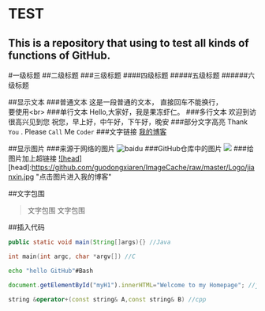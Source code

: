 TEST
===========================
This is a repository that using to test all kinds of functions of GitHub.
---------------------------

#一级标题
##二级标题
###三级标题
####四级标题
#####五级标题
######六级标题

##显示文本
###普通文本
这是一段普通的文本，
直接回车不能换行，<br>
要使用\<br>
###单行文本
    Hello,大家好，我是果冻虾仁。
###多行文本
    欢迎到访
    很高兴见到您
    祝您，早上好，中午好，下午好，晚安
###部分文字高亮
Thank `You` . Please `Call` Me `Coder`
###文字链接
[我的博客](http://blog.csdn.net/guodongxiaren/article/details/23690801 "悬停显示")

##显示图片
###来源于网络的图片
![baidu](http://www.baidu.com/img/bdlogo.gif "百度logo")
###GitHub仓库中的图片
![](https://github.com/guodongxiaren/ImageCache/raw/master/Logo/foryou.gif)
###给图片加上超链接
[![head]](http://blog.csdn.net/guodongxiaren/article/details/23690801)
[head]:https://github.com/guodongxiaren/ImageCache/raw/master/Logo/jianxin.jpg "点击图片进入我的博客"

##文字包围
>文字包围
文字包围

##插入代码
```Java
public static void main(String[]args){} //Java
```
```c
int main(int argc, char *argv[]) //C
```
```Bash
echo "hello GitHub"#Bash
```
```javascript
document.getElementById("myH1").innerHTML="Welcome to my Homepage"; //javascipt
```
```cpp
string &operator+(const string& A,const string& B) //cpp
```


